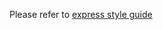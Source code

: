 Please refer to [express style guide](https://github.com/expressjs/style-guide/blob/master/javascript.md)
